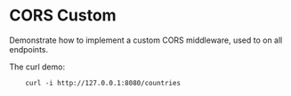 # CORS Custom

Demonstrate how to implement a custom CORS middleware, used to on all endpoints.

The curl demo:

        curl -i http://127.0.0.1:8080/countries

